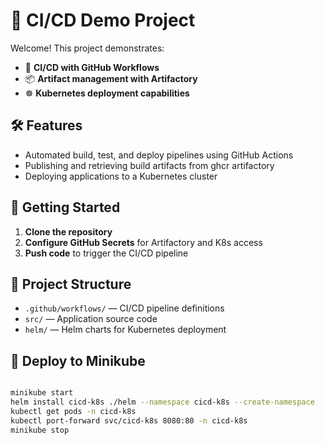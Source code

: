 # 🚀 CI/CD Demo Project

Welcome! This project demonstrates:

- 🤖 **CI/CD with GitHub Workflows**
- 📦 **Artifact management with Artifactory**
- ☸️ **Kubernetes deployment capabilities**

## 🛠️ Features

- Automated build, test, and deploy pipelines using GitHub Actions
- Publishing and retrieving build artifacts from ghcr artifactory
- Deploying applications to a Kubernetes cluster

## 🚦 Getting Started

1. **Clone the repository**
2. **Configure GitHub Secrets** for Artifactory and K8s access
3. **Push code** to trigger the CI/CD pipeline

## 📂 Project Structure

- `.github/workflows/` — CI/CD pipeline definitions
- `src/` — Application source code
- `helm/` — Helm charts for Kubernetes deployment

## 🚀 Deploy to Minikube
```bash

minikube start
helm install cicd-k8s ./helm --namespace cicd-k8s --create-namespace
kubectl get pods -n cicd-k8s
kubectl port-forward svc/cicd-k8s 8080:80 -n cicd-k8s
minikube stop
``` 